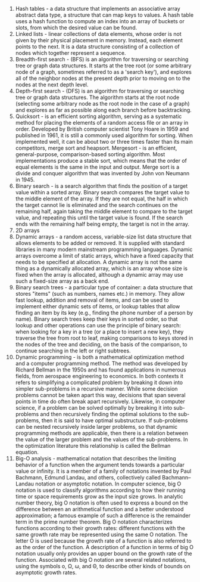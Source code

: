 1. Hash tables - a data structure that implements an associative array abstract data type, a structure that can map keys to values. A hash table uses a hash function to compute an index into an array of buckets or slots, from which the desired value can be found.
2. Linked lists - linear collections of data elements, whose order is not given by their physical placement in memory. Instead, each element points to the next. It is a data structure consisting of a collection of nodes which together represent a sequence.
3. Breadth-first search - (BFS) is an algorithm for traversing or searching tree or graph data structures. It starts at the tree root (or some arbitrary node of a graph, sometimes referred to as a 'search key'), and explores all of the neighbor nodes at the present depth prior to moving on to the nodes at the next depth level.
4. Depth-first search - (DFS) is an algorithm for traversing or searching tree or graph data structures. The algorithm starts at the root node (selecting some arbitrary node as the root node in the case of a graph) and explores as far as possible along each branch before backtracking.
5. Quicksort - is an efficient sorting algorithm, serving as a systematic method for placing the elements of a random access file or an array in order. Developed by British computer scientist Tony Hoare in 1959 and published in 1961, it is still a commonly used algorithm for sorting. When implemented well, it can be about two or three times faster than its main competitors, merge sort and heapsort. Mergesort - is an efficient, general-purpose, comparison-based sorting algorithm. Most implementations produce a stable sort, which means that the order of equal elements is the same in the input and output. Merge sort is a divide and conquer algorithm that was invented by John von Neumann in 1945.
6. Binary search - is a search algorithm that finds the position of a target value within a sorted array. Binary search compares the target value to the middle element of the array. If they are not equal, the half in which the target cannot lie is eliminated and the search continues on the remaining half, again taking the middle element to compare to the target value, and repeating this until the target value is found. If the search ends with the remaining half being empty, the target is not in the array.
7. 2D arrays
8. Dynamic arrays - a random access, variable-size list data structure that allows elements to be added or removed. It is supplied with standard libraries in many modern mainstream programming languages. Dynamic arrays overcome a limit of static arrays, which have a fixed capacity that needs to be specified at allocation. A dynamic array is not the same thing as a dynamically allocated array, which is an array whose size is fixed when the array is allocated, although a dynamic array may use such a fixed-size array as a back end.
9. Binary search trees - a particular type of container: a data structure that stores "items" (such as numbers, names etc.) in memory. They allow fast lookup, addition and removal of items, and can be used to implement either dynamic sets of items, or lookup tables that allow finding an item by its key (e.g., finding the phone number of a person by name). Binary search trees keep their keys in sorted order, so that lookup and other operations can use the principle of binary search: when looking for a key in a tree (or a place to insert a new key), they traverse the tree from root to leaf, making comparisons to keys stored in the nodes of the tree and deciding, on the basis of the comparison, to continue searching in the left or right subtrees.
10. Dynamic programming - is both a mathematical optimization method and a computer programming method. The method was developed by Richard Bellman in the 1950s and has found applications in numerous fields, from aerospace engineering to economics. In both contexts it refers to simplifying a complicated problem by breaking it down into simpler sub-problems in a recursive manner. While some decision problems cannot be taken apart this way, decisions that span several points in time do often break apart recursively. Likewise, in computer science, if a problem can be solved optimally by breaking it into sub-problems and then recursively finding the optimal solutions to the sub-problems, then it is said to have optimal substructure. If sub-problems can be nested recursively inside larger problems, so that dynamic programming methods are applicable, then there is a relation between the value of the larger problem and the values of the sub-problems. In the optimization literature this relationship is called the Bellman equation.
11. Big-O analysis - mathematical notation that describes the limiting behavior of a function when the argument tends towards a particular value or infinity. It is a member of a family of notations invented by Paul Bachmann, Edmund Landau, and others, collectively called Bachmann–Landau notation or asymptotic notation. In computer science, big O notation is used to classify algorithms according to how their running time or space requirements grow as the input size grows. In analytic number theory, big O notation is often used to express a bound on the difference between an arithmetical function and a better understood approximation; a famous example of such a difference is the remainder term in the prime number theorem. Big O notation characterizes functions according to their growth rates: different functions with the same growth rate may be represented using the same O notation. The letter O is used because the growth rate of a function is also referred to as the order of the function. A description of a function in terms of big O notation usually only provides an upper bound on the growth rate of the function. Associated with big O notation are several related notations, using the symbols o, Ω, ω, and Θ, to describe other kinds of bounds on asymptotic growth rates.